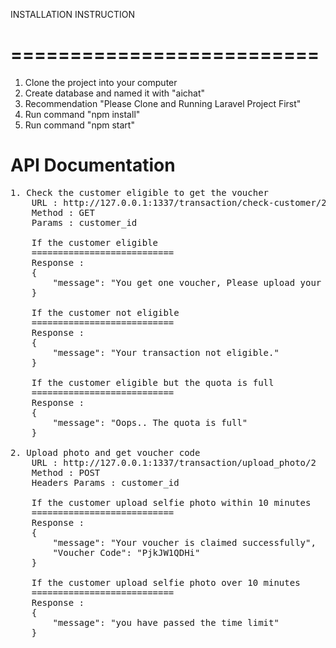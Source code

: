 INSTALLATION INSTRUCTION
# ==========================

1. Clone the project into your computer
2. Create database and named it with "aichat"
3. Recommendation "Please Clone and Running Laravel Project First"
4. Run command "npm install"
5. Run command "npm start"


API Documentation
===========================
<pre>
1. Check the customer eligible to get the voucher
    URL : http://127.0.0.1:1337/transaction/check-customer/2
    Method : GET
    Params : customer_id
    
    If the customer eligible
    ===========================
    Response : 
    {
        "message": "You get one voucher, Please upload your selfie photo within 10 minutes."
    }

    If the customer not eligible
    ===========================
    Response : 
    {
        "message": "Your transaction not eligible."
    }

    If the customer eligible but the quota is full
    ===========================
    Response : 
    {
        "message": "Oops.. The quota is full"
    }

2. Upload photo and get voucher code
    URL : http://127.0.0.1:1337/transaction/upload_photo/2
    Method : POST
    Headers Params : customer_id

    If the customer upload selfie photo within 10 minutes
    ===========================
    Response : 
    {
        "message": "Your voucher is claimed successfully",
        "Voucher Code": "PjkJW1QDHi"
    }

    If the customer upload selfie photo over 10 minutes
    ===========================
    Response : 
    {
        "message": "you have passed the time limit"
    }
</pre>
